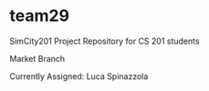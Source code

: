 team29
======

SimCity201 Project Repository for CS 201 students

Market Branch

Currently Assigned: Luca Spinazzola

